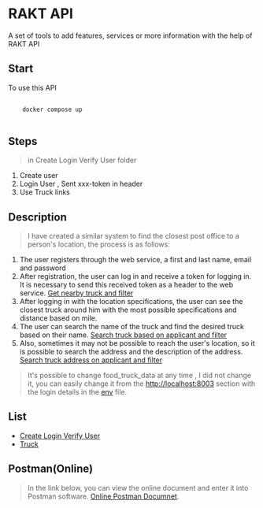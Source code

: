 # RAKT API

A set of tools to add features, services or more information with the help of RAKT API

## Start
To use this API

```sh
	
	docker compose up
	
```

## Steps
> in Create Login Verify User folder
1. Create user
2. Login User , Sent xxx-token in header
3. Use Truck links

## Description

> I have created a similar system to find the closest post office to a person's location, the process is as follows:
1. The user registers through the web service, a first and last name, email and password
2. After registration, the user can log in and receive a token for logging in. It is necessary to send this received token as a header to the web service. [Get nearby truck and filter](./Truck/truck.md)
3. After logging in with the location specifications, the user can see the closest truck around him with the most possible specifications and distance based on mile.
4. The user can search the name of the truck and find the desired truck based on their name. [Search truck based on applicant and filter](./Truck/get-search-applicant.md)
5. Also, sometimes it may not be possible to reach the user's location, so it is possible to search the address and the description of the address. [Search truck address on applicant and filter](./Truck/get-search-address.md)

> It's possible to change food_truck_data at any time , I did not change it, you can easily change it from the [http://localhost:8003](http://localhost:8003) section with the login details in the [env](./.env) file.

## List
- [Create Login Verify User](./Create_Login_Verify_User)
- [Truck](./Truck)

## Postman(Online)
>In the link below, you can view the online document and enter it into Postman software.
[Online Postman Documnet](https://documenter.getpostman.com/view/12464310/2s9YeK4VX5).